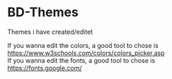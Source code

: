 # BD-Themes
Themes i have created/editet

If you wanna edit the colors, a good tool to chose is https://www.w3schools.com/colors/colors_picker.asp </br>
If you wanna edit the fonts, a good tool to chose is https://fonts.google.com/
